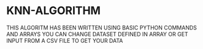 # KNN-ALGORITHM
THIS ALGORITM HAS BEEN WRITTEN USING BASIC PYTHON COMMANDS AND ARRAYS YOU CAN CHANGE DATASET DEFINED IN ARRAY OR GET INPUT FROM A CSV FILE TO GET YOUR DATA
